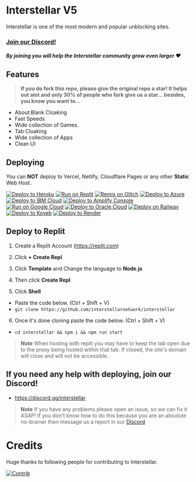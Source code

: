 # Interstellar V5

Interstellar is one of the most modern and popular unblocking sites. 

### [Join our Discord!](https://discord.gg/interstellar)
##### By joining you will help the Interstellar community grow even larger ❤
## Features


> **If you do fork this repo, please give the original repo a star! It helps out alot and only 30% of people who fork give us a star... besides, you know you want to...**

- About:Blank Cloaking
- Fast Speeds 
- Wide collection of Games.
- Tab Cloaking
- Wide collection of Apps
- Clean UI

## Deploying

You can **NOT** deploy to Vercel, Netlify, Cloudflare Pages or any other **Static** Web Host.

<a target="_blank" href="https://heroku.com/deploy/?template=https://github.com/interstellarnetwork/interstellar"><img alt="Deploy to Heroku" src="https://binbashbanana.github.io/deploy-buttons/buttons/remade/heroku.svg"></a>
<a target="_blank" href="https://replit.com/github/interstellarnetwork/interstellar"><img alt="Run on Replit" src="https://binbashbanana.github.io/deploy-buttons/buttons/remade/replit.svg"></a>
<a target="_blank" href="https://glitch.com/edit/#!/import/github/interstellarnetwork/interstellar"><img alt="Remix on Glitch" src="https://binbashbanana.github.io/deploy-buttons/buttons/remade/glitch.svg"></a>
<a target="_blank" href="https://portal.azure.com/#create/Microsoft.Template/uri/https%3A%2F%2Fraw.githubusercontent.com%2FAzure%2Fazure-quickstart-templates%2Fmaster%2Fquickstarts%2Fmicrosoft.web%2Fwebapp-linux-node%2Fazuredeploy.json"><img alt="Deploy to Azure" src="https://binbashbanana.github.io/deploy-buttons/buttons/remade/azure.svg"></a>
<a target="_blank" href="https://cloud.ibm.com/devops/setup/deploy?repository=https://github.com/interstellarnetwork/interstellar"><img alt="Deploy to IBM Cloud" src="https://binbashbanana.github.io/deploy-buttons/buttons/remade/ibmcloud.svg"></a>
<a target="_blank" href="https://console.aws.amazon.com/amplify/home#/deploy?repo=https://github.com/interstellarnetwork/interstellar"><img alt="Deploy to Amplify Console" src="https://binbashbanana.github.io/deploy-buttons/buttons/remade/amplifyconsole.svg"></a>
<a target="_blank" href="https://deploy.cloud.run/?git_repo=https://github.com/interstellarnetwork/interstellar"><img alt="Run on Google Cloud" src="https://binbashbanana.github.io/deploy-buttons/buttons/remade/googlecloud.svg"></a>
<a target="_blank" href="https://cloud.oracle.com/resourcemanager/stacks/create?zipUrl=https://github.com/interstellarnetwork/interstellar/archive/refs/heads/main.zip"><img alt="Deploy to Oracle Cloud" src="https://binbashbanana.github.io/deploy-buttons/buttons/remade/oraclecloud.svg"></a>
<a target="_blank" href="https://railway.app/new/template?template=https://github.com/interstellarnetwork/interstellar"><img alt="Deploy on Railway" src="https://binbashbanana.github.io/deploy-buttons/buttons/remade/railway.svg"></a>
<a target="_blank" href="https://app.koyeb.com/deploy?type=git&repository=github.com/interstellarnetwork/interstellar"><img alt="Deploy to Koyeb" src="https://binbashbanana.github.io/deploy-buttons/buttons/remade/koyeb.svg"></a>
<a target="_blank" href="https://render.com/deploy?repo=https://github.com/thekidjaradd/interstellar"><img alt="Deploy to Render" src="https://binbashbanana.github.io/deploy-buttons/buttons/remade/render.svg"></a>

## Deploy to Replit

1. Create a Replit Account (https://replit.com)

2. Click **+ Create Repl**

3. Click **Template** and Change the language to **Node.js**

4. Then click **Create Repl**

5. Click **Shell**
- Paste the code below. (Ctrl + Shift + V)
- `git clone https://github.com/interstellarnetwork/interstellar`

6. Once it's done cloning paste the code below. (Ctrl + Shift + V)

- ``cd interstellar && npm i && npm run start``

> **Note**
> When hosting with replit you may have to keep the tab open due to the proxy being hosted within that tab. If closed, the site's domain will close and will not be accessible.  

## If you need any help with deploying, join our Discord!
- https://discord.gg/interstellar

> **Note**
> If you have any problems please open an issue, so we can fix it ASAP!
> If you don't know how to do this because you are an absolute no-brainer then message us a report in our [Discord](https://discord.gg/interstellar)

# Credits
Huge thanks to following people for contributing to Interstellar.

[![Contrib](https://contrib.rocks/image?repo=InterstellarNetwork/Interstellar)](https://github.com/InterstellarNetwork/Interstellar/graphs/contributors)



